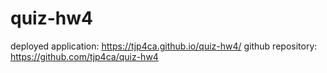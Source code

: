 # quiz-hw4






deployed application: https://tjp4ca.github.io/quiz-hw4/
github repository: https://github.com/tjp4ca/quiz-hw4